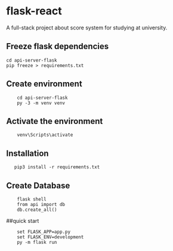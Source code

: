 # flask-react
A full-stack project about score system for studying at university.
## Freeze flask dependencies
    cd api-server-flask
    pip freeze > requirements.txt
## Create environment
```
    cd api-server-flask
    py -3 -m venv venv
```
## Activate the environment
```
    venv\Scripts\activate
```
## Installation
```
   pip3 install -r requirements.txt
```
## Create Database
```
    flask shell
    from api import db
    db.create_all()
```
##quick start
```
    set FLASK_APP=app.py
    set FLASK_ENV=development
    py -m flask run
```